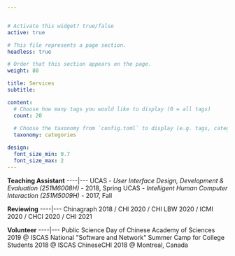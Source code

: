 ```yaml
---


# Activate this widget? true/false
active: true

# This file represents a page section.
headless: true

# Order that this section appears on the page.
weight: 80

title: Services
subtitle:

content:
  # Choose how many tags you would like to display (0 = all tags)
  count: 20
  
  # Choose the taxonomy from `config.toml` to display (e.g. tags, categories)
  taxonomy: categories

design:
  font_size_min: 0.7
  font_size_max: 2
---
```


**Teaching Assistant**
----|---
UCAS - *User Interface Design, Development & Evaluation (251M6008H)* - 2018, Spring 
UCAS -  *Intelligent Human Computer Interaction (251M5009H)* - 2017, Fall

**Reviewing**
----|---
Chinagraph 2018 / CHI 2020 / CHI LBW 2020 / ICMI 2020 / CHCI 2020 / CHI 2021

**Volunteer**
----|---
Public Science Day of Chinese Academy of Sciences 2019 @ ISCAS
National "Software and Network" Summer Camp for College Students 2018 @ ISCAS
ChineseCHI 2018 @ Montreal, Canada
